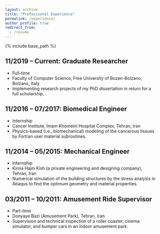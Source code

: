 ```yaml
---
layout: archive
title: "Professional Experience"
permalink: /experience/
author_profile: true
redirect_from:
  - /resume
---
```


{% include base_path %}

## 11/2019 – Current: Graduate Researcher
* Full-time
* Faculty of Computer Science, Free University of Bozen-Bolzano, Bolzano, Italy
* Implementing research projects of my PhD dissertation in return for a full scholarship.

## 11/2016 – 07/2017: Biomedical Engineer
* Internship
* Cancer Institute, Imam Khomeini Hospital Complex, Tehran, Iran
* Physics-based (i.e., biomechanical) modeling of the cancerous tissues by Fortran user material subroutines.

## 11/2014 – 05/2015: Mechanical Engineer
* Internship
* Kimia Hajm Kish (a private engineering and designing company), Tehran, Iran
* Numerical simulation of the building structures by the stress analysis in Abaqus to find the optimum geometry and material properties.

## 03/2011 – 10/2011: Amusement Ride Supervisor
* Part-time
* Donyaye Bazi (Amusement Park), Tehran, Iran
* Supervision and technical inspection of a roller coaster, cinema simulator, and bumper cars in an indoor amusement park.
